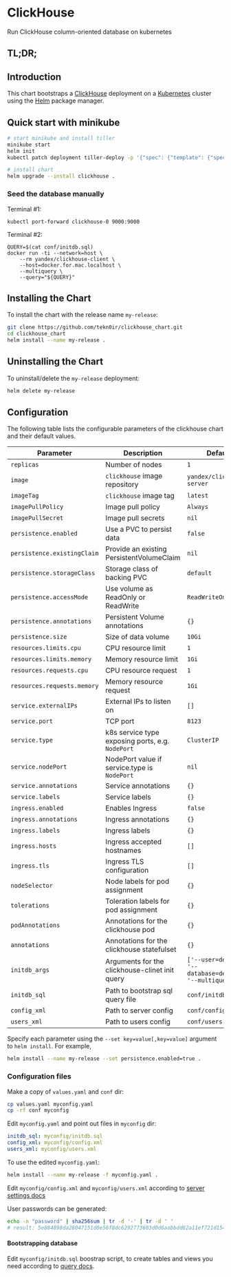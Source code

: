 # ClickHouse

Run ClickHouse column-oriented database on kubernetes

## TL;DR;

## Introduction

This chart bootstraps a [ClickHouse](https://clickhouse.yandex/) deployment on a [Kubernetes](http://kubernetes.io) cluster using the [Helm](https://helm.sh) package manager.

## Quick start with minikube

```bash
# start minikube and install tiller
minikube start
helm init
kubectl patch deployment tiller-deploy -p '{"spec": {"template": {"spec": {"automountServiceAccountToken": true}}}}'

# install chart
helm upgrade --install clickhouse .
```

### Seed the database manually
Terminal #1:
```
kubectl port-forward clickhouse-0 9000:9000
```
Terminal #2:
```
QUERY=$(cat conf/initdb.sql)
docker run -ti --network=host \
    --rm yandex/clickhouse-client \
    --host=docker.for.mac.localhost \
    --multiquery \
    --query="${QUERY}"
```

## Installing the Chart

To install the chart with the release name `my-release`:

```bash
git clone https://github.com/tekn0ir/clickhouse_chart.git
cd clickhouse_chart
helm install --name my-release .
```

## Uninstalling the Chart

To uninstall/delete the `my-release` deployment:

```bash
helm delete my-release
```

## Configuration
The following table lists the configurable parameters of the clickhouse chart and their default values.

| Parameter                  | Description                                     | Default                                                    |
| -----------------------    | ---------------------------------------------   | ---------------------------------------------------------- |
| `replicas`                 | Number of nodes                                 | `1`                                                        |
| `image`                    | `clickhouse` image repository                   | `yandex/clickhouse-server`                                 |
| `imageTag`                 | `clickhouse` image tag                          | `latest`                                                   |
| `imagePullPolicy`          | Image pull policy                               | `Always`                                                   |
| `imagePullSecret`          | Image pull secrets                              | `nil`                                                      |
| `persistence.enabled`      | Use a PVC to persist data                       | `false`                                                    |
| `persistence.existingClaim`| Provide an existing PersistentVolumeClaim       | `nil`                                                      |
| `persistence.storageClass` | Storage class of backing PVC                    | `default`                                                  |
| `persistence.accessMode`   | Use volume as ReadOnly or ReadWrite             | `ReadWriteOnce`                                            |
| `persistence.annotations`  | Persistent Volume annotations                   | `{}`                                                       |
| `persistence.size`         | Size of data volume                             | `10Gi`                                                     |
| `resources.limits.cpu`     | CPU resource limit                              | `1`                                                        |
| `resources.limits.memory`  | Memory resource limit                           | `1Gi`                                                      |
| `resources.requests.cpu`   | CPU resource request                            | `1`                                                        |
| `resources.requests.memory`| Memory resource request                         | `1Gi`                                                      |
| `service.externalIPs`      | External IPs to listen on                       | `[]`                                                       |
| `service.port`             | TCP port                                        | `8123`                                                     |
| `service.type`             | k8s service type exposing ports, e.g. `NodePort`| `ClusterIP`                                                |
| `service.nodePort`         | NodePort value if service.type is `NodePort`    | `nil`                                                      |
| `service.annotations`      | Service annotations                             | `{}`                                                       |
| `service.labels`           | Service labels                                  | `{}`                                                       |
| `ingress.enabled`          | Enables Ingress                                 | `false`                                                    |
| `ingress.annotations`      | Ingress annotations                             | `{}`                                                       |
| `ingress.labels`           | Ingress labels                                  | `{}`                                                       |
| `ingress.hosts`            | Ingress accepted hostnames                      | `[]`                                                       |
| `ingress.tls`              | Ingress TLS configuration                       | `[]`                                                       |
| `nodeSelector`             | Node labels for pod assignment                  | `{}`                                                       |
| `tolerations`              | Toleration labels for pod assignment            | `{}`                                                       |
| `podAnnotations`           | Annotations for the clickhouse pod              | `{}`                                                       |
| `annotations`              | Annotations for the clickhouse statefulset      | `{}`                                                       |
| `initdb_args`              | Arguments for the clickhouse-clinet init query  | `['--user=default', '--database=default', '--multiquery']` |
| `initdb_sql`               | Path to bootstrap sql query file                | `conf/initdb.sql`                                          |
| `config_xml`               | Path to server config                           | `conf/config.xml`                                          |
| `users_xml`                | Path to users config                            | `conf/users.xml`                                           |

Specify each parameter using the `--set key=value[,key=value]` argument to `helm install`. For example,

```bash
helm install --name my-release --set persistence.enabled=true .
```

### Configuration files
Make a copy of `values.yaml` and `conf` dir:
```bash
cp values.yaml myconfig.yaml
cp -rf conf myconfig
```

Edit `myconfig.yaml` and point out files in `myconfig` dir:
```yaml
initdb_sql: myconfig/initdb.sql
config_xml: myconfig/config.xml
users_xml: myconfig/users.xml
```

To use the edited `myconfig.yaml`:
```bash
helm install --name my-release -f myconfig.yaml .
```

Edit `myconfig/config.xml` and `myconfig/users.xml` according to [server settings docs](https://clickhouse.yandex/docs/en/operations/server_settings/settings/)

User passwords can be generated:
```bash
echo -n "password" | sha256sum | tr -d '-' | tr -d ' '
# result: 5e884898da28047151d0e56f8dc6292773603d0d6aabbdd62a11ef721d1542d8
```

#### Bootstrapping database
Edit `myconfig/initdb.sql` boostrap script, to create tables and views you need according to [query docs](https://clickhouse.yandex/docs/en/query_language/queries/).

